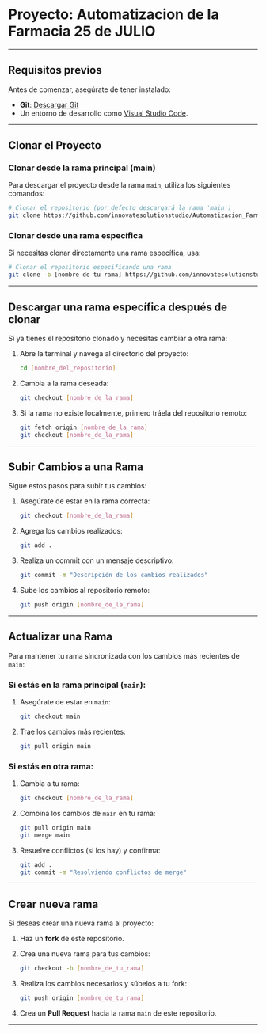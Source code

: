 # Proyecto: Automatizacion de la Farmacia 25 de JULIO


---

## Requisitos previos

Antes de comenzar, asegúrate de tener instalado:
- **Git**: [Descargar Git](https://git-scm.com/)
- Un entorno de desarrollo como [Visual Studio Code](https://code.visualstudio.com/).

---

## Clonar el Proyecto

### Clonar desde la rama principal (main)
Para descargar el proyecto desde la rama `main`, utiliza los siguientes comandos:

```bash
# Clonar el repositorio (por defecto descargará la rama 'main')
git clone https://github.com/innovatesolutionstudio/Automatizacion_Farmacia.git
```

### Clonar desde una rama específica
Si necesitas clonar directamente una rama específica, usa:

```bash
# Clonar el repositorio especificando una rama
git clone -b [nombre de tu rama] https://github.com/innovatesolutionstudio/Automatizacion_Farmacia.git
```

---

## Descargar una rama específica después de clonar

Si ya tienes el repositorio clonado y necesitas cambiar a otra rama:

1. Abre la terminal y navega al directorio del proyecto:
   ```bash
   cd [nombre_del_repositorio]
   ```

2. Cambia a la rama deseada:
   ```bash
   git checkout [nombre_de_la_rama]
   ```

3. Si la rama no existe localmente, primero tráela del repositorio remoto:
   ```bash
   git fetch origin [nombre_de_la_rama]
   git checkout [nombre_de_la_rama]
   ```

---

## Subir Cambios a una Rama

Sigue estos pasos para subir tus cambios:

1. Asegúrate de estar en la rama correcta:
   ```bash
   git checkout [nombre_de_la_rama]
   ```

2. Agrega los cambios realizados:
   ```bash
   git add .
   ```

3. Realiza un commit con un mensaje descriptivo:
   ```bash
   git commit -m "Descripción de los cambios realizados"
   ```

4. Sube los cambios al repositorio remoto:
   ```bash
   git push origin [nombre_de_la_rama]
   ```

---

## Actualizar una Rama

Para mantener tu rama sincronizada con los cambios más recientes de `main`:

### Si estás en la rama principal (`main`):
1. Asegúrate de estar en `main`:
   ```bash
   git checkout main
   ```

2. Trae los cambios más recientes:
   ```bash
   git pull origin main
   ```

### Si estás en otra rama:
1. Cambia a tu rama:
   ```bash
   git checkout [nombre_de_la_rama]
   ```

2. Combina los cambios de `main` en tu rama:
   ```bash
   git pull origin main
   git merge main
   ```

3. Resuelve conflictos (si los hay) y confirma:
   ```bash
   git add .
   git commit -m "Resolviendo conflictos de merge"
   ```

---

## Crear nueva rama

Si deseas crear una nueva rama al proyecto:

1. Haz un **fork** de este repositorio.
2. Crea una nueva rama para tus cambios:
   ```bash
   git checkout -b [nombre_de_tu_rama]
   ```

3. Realiza los cambios necesarios y súbelos a tu fork:
   ```bash
   git push origin [nombre_de_tu_rama]
   ```

4. Crea un **Pull Request** hacia la rama `main` de este repositorio.

---

